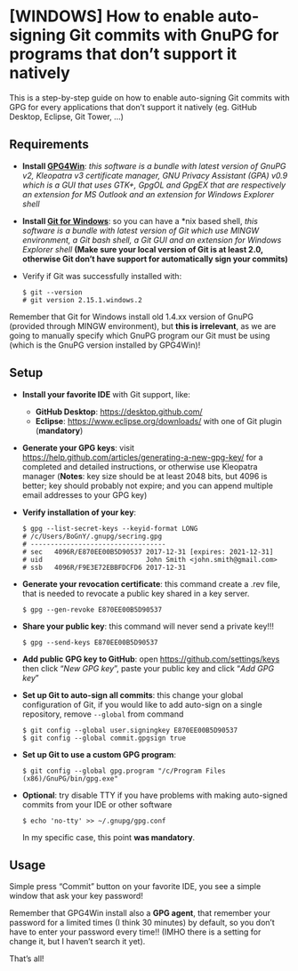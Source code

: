 # \[WINDOWS\] How to enable auto-signing Git commits with GnuPG for programs that don’t support it natively

This is a step-by-step guide on how to enable auto-signing Git commits with GPG for every applications that don’t support it natively (eg. GitHub Desktop, Eclipse, Git Tower, …)

## Requirements

- **Install [GPG4Win](https://gpg4win.org/download.html)**: _this software is a bundle with latest version of GnuPG v2, Kleopatra v3 certificate manager, GNU Privacy Assistant (GPA) v0.9 which is a GUI that uses GTK+, GpgOL and GpgEX that are respectively an extension for MS Outlook and an extension for Windows Explorer shell_
- **Install [Git for Windows](https://gitforwindows.org/)**: so you can have a \*nix based shell, _this software is a bundle with latest version of Git which use MINGW environment, a Git bash shell, a Git GUI and an extension for Windows Explorer shell_ **(Make sure your local version of Git is at least 2.0, otherwise Git don’t have support for automatically sign your commits)**
- Verify if Git was successfully installed with:

      $ git --version
      # git version 2.15.1.windows.2

Remember that Git for Windows install old 1.4.xx version of GnuPG (provided through MINGW environment), but **this is irrelevant**, as we are going to manually specify which GnuPG program our Git must be using (which is the GnuPG version installed by GPG4Win)!

## Setup

- **Install your favorite IDE** with Git support, like:
  - **GitHub Desktop**: <https://desktop.github.com/>
  - **Eclipse**: <https://www.eclipse.org/downloads/> with one of Git plugin (**mandatory**)
- **Generate your GPG keys**: visit <https://help.github.com/articles/generating-a-new-gpg-key/> for a completed and detailed instructions, or otherwise use Kleopatra manager (**Notes**: key size should be at least 2048 bits, but 4096 is better; key should probably not expire; and you can append multiple email addresses to your GPG key)
- **Verify installation of your key**:

      $ gpg --list-secret-keys --keyid-format LONG
      # /c/Users/BoGnY/.gnupg/secring.gpg
      # ----------------------------------
      # sec   4096R/E870EE00B5D90537 2017-12-31 [expires: 2021-12-31]
      # uid                          John Smith <john.smith@gmail.com>
      # ssb   4096R/F9E3E72EBBFDCFD6 2017-12-31

- **Generate your revocation certificate**: this command create a .rev file, that is needed to revocate a public key shared in a key server.

      $ gpg --gen-revoke E870EE00B5D90537

- **Share your public key**: this command will never send a private key!!!

      $ gpg --send-keys E870EE00B5D90537

- **Add public GPG key to GitHub**: open <https://github.com/settings/keys> then click “_New GPG key_”, paste your public key and click “_Add GPG key_”
- **Set up Git to auto-sign all commits**: this change your global configuration of Git, if you would like to add auto-sign on a single repository, remove `--global` from command

      $ git config --global user.signingkey E870EE00B5D90537
      $ git config --global commit.gpgsign true

- **Set up Git to use a custom GPG program**:

      $ git config --global gpg.program "/c/Program Files (x86)/GnuPG/bin/gpg.exe"

- **Optional**: try disable TTY if you have problems with making auto-signed commits from your IDE or other software

      $ echo 'no-tty' >> ~/.gnupg/gpg.conf

  In my specific case, this point **was mandatory**.

## Usage

Simple press “Commit” button on your favorite IDE, you see a simple window that ask your key password!

Remember that GPG4Win install also a **GPG agent**, that remember your password for a limited times (I think 30 minutes) by default, so you don’t have to enter your password every time!! (IMHO there is a setting for change it, but I haven’t search it yet).

That’s all!
